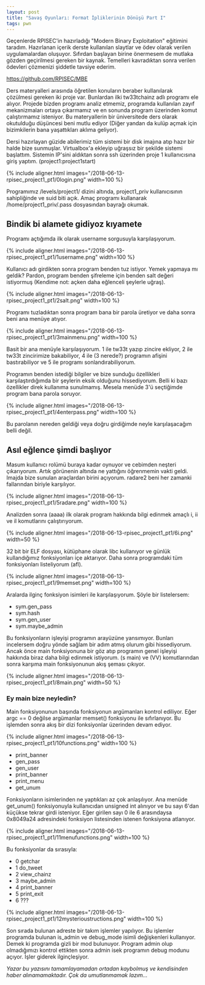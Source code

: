 ```yaml
---
layout: post
title: "Savaş Oyunları: Format İpliklerinin Dönüşü Part I"
tags: pwn
---
```


Geçenlerde RPISEC'in hazırladığı "Modern Binary Exploitation" eğitimini 
taradım. Hazırlanan içerik derste kullanılan slaytlar ve ödev olarak 
verilen uygulamalardan oluşuyor. Sıfırdan başlayan birine önermesem de 
mutlaka gözden geçirilmesi gereken bir kaynak. Temelleri kavradıktan 
sonra verilen ödevleri çözmenizi şiddetle tavsiye ederim.

<https://github.com/RPISEC/MBE>

Ders materyalleri arasında öğretilen konuların beraber kullanılarak 
çözülmesi gereken iki proje var. Bunlardan ilki tw33tchainz adlı 
programı ele alıyor. Projede bizden programı analiz etmemiz, programda 
kullanılan zayıf mekanizmaları ortaya çıkarmamız ve en sonunda program 
üzerinden komut çalıştırmamız isteniyor. Bu materyallerin bir
üniversitede ders olarak okutulduğu düşüncesi beni mutlu ediyor (Diğer
yandan da kulüp açmak için bizimkilerin bana yaşattıkları aklıma geliyor).

Dersi hazırlayan güzide abilerimiz tüm sistemi bir disk imajına atıp
hazır bir halde bize sunmuşlar. Virtualbox'a ekleyip uğraşsız bir
şekilde sistemi başlattım. Sistemin IP'sini aldıktan sonra ssh üzerinden
proje 1 kullanıcısına giriş yaptım. (project1:project1start)

{% include aligner.html images="/2018-06-13-rpisec_project1_pt1/0login.png" width=100 %}

Programımız /levels/project1/ dizini altında, project1_priv
kullanıcısının sahipliğinde ve suid biti açık. Amaç programı
kullanarak /home/project1_priv/.pass dosyasından bayrağı okumak.

## Bindik bi alamete gidiyoz kıyamete

Programı açtığımda ilk olarak username sorgusuyla karşılaşıyorum.

{% include aligner.html images="/2018-06-13-rpisec_project1_pt1/1username.png" width=100 %}

Kullanıcı adı girdikten sonra program benden tuz istiyor. Yemek yapmaya
mı geldik? Pardon, program benden şifreleme için benden salt değeri
istiyormuş (Kendime not: açken daha eğlenceli şeylerle uğraş).

{% include aligner.html images="/2018-06-13-rpisec_project1_pt1/2salt.png" width=100 %}

Programı tuzladıktan sonra program bana bir parola üretiyor ve daha 
sonra beni ana menüye atıyor.

{% include aligner.html images="/2018-06-13-rpisec_project1_pt1/3mainmenu.png" width=100 %}

Basit bir ana menüyle karşılaşıyorum. 1 ile tw33t yazıp zincire ekliyor,
2 ile tw33t zincirimize bakabiliyor, 4 ile (3 nerede?) programın afişini
bastırabiliyor ve 5 ile programı sonlandırabiliyorum.

Programın benden istediği bilgiler ve bize sunduğu özellikleri
karşılaştırdığımda bir şeylerin eksik olduğunu hissediyorum. Belli ki
bazı özellikler direk kullanıma sunulmamış. Mesela menüde 3'ü seçtiğimde
program bana parola soruyor. 

{% include aligner.html images="/2018-06-13-rpisec_project1_pt1/4enterpass.png" width=100 %}

Bu parolanın nereden geldiği veya doğru girdiğimde neyle karşılaşacağım
belli değil.

## Asıl eğlence şimdi başlıyor

Masum kullanıcı rolümü buraya kadar oynuyor ve cebimden neşteri
çıkarıyorum. Artık görünenin altında ne yattığını öğrenmemin vakti
geldi. Imajda bize sunulan araçlardan birini açıyorum. radare2 beni her
zamanki fallarından biriyle karşılıyor.

{% include aligner.html images="/2018-06-13-rpisec_project1_pt1/5radare.png" width=100 %}

Analizden sonra (aaaa) ilk olarak program hakkında bilgi edinmek amaçlı
i, ii ve il komutlarını çalıştırıyorum. 

{% include aligner.html images="/2018-06-13-rpisec_project1_pt1/6i.png" width=50 %}

32 bit bir ELF dosyası, kütüphane olarak libc kullanıyor ve günlük
kullandığımız fonksiyonları içe aktarıyor. Daha sonra programdaki tüm
fonksiyonları listeliyorum (afl).

{% include aligner.html images="/2018-06-13-rpisec_project1_pt1/9memset.png" width=100 %}

Aralarda ilginç fonksiyon isimleri ile karşılaşıyorum. Şöyle bir
listelersem:

 - sym.gen_pass
 - sym.hash
 - sym.gen_user
 - sym.maybe_admin

Bu fonksiyonların işleyişi programın arayüzüne yansımıyor. Bunları
incelersem doğru yönde sağlam bir adım atmış olurum gibi hissediyorum. 
Ancak önce main fonksiyonuna bir göz atıp programın genel işleyişi
hakkında biraz daha bilgi edinmek istiyorum. (s main) ve (VV)
komutlarından sonra karşıma main fonksiyonunun akış şeması çıkıyor.

{% include aligner.html images="/2018-06-13-rpisec_project1_pt1/8main.png" width=50 %}

### Ey main bize neyledin?

Main fonksiyonunun başında fonksiyonun argümanları kontrol ediliyor.
Eğer argc == 0 değilse argümanlar memset() fonksiyonu ile sıfırlanıyor.
Bu işlemden sonra akış bir dizi fonksiyonlar üzerinden devam ediyor.

{% include aligner.html images="/2018-06-13-rpisec_project1_pt1/10functions.png" width=100 %}

 - print_banner
 - gen_pass
 - gen_user
 - print_banner
 - print_menu
 - get_unum

Fonksiyonların isimlerinden ne yaptıkları az çok anlaşılıyor. Ana menüde
get_unum() fonksiyonuyla kullanıcıdan unsigned int alınıyor ve bu sayı
6'dan küçükse tekrar girdi isteniyor. Eğer girilen sayı 0 ile 6
arasındaysa 0x8049a24 adresindeki fonksiyon listesinden istenen
fonksiyona atlanıyor. 

{% include aligner.html images="/2018-06-13-rpisec_project1_pt1/11menufunctions.png" width=100 %}

Bu fonksiyonlar da sırasıyla:

 - 0 getchar
 - 1 do_tweet
 - 2 view_chainz
 - 3 maybe_admin
 - 4 print_banner
 - 5 print_exit
 - 6 ???

{% include aligner.html images="/2018-06-13-rpisec_project1_pt1/12mysterioustructions.png" width=100 %}

Son sırada bulunan adreste bir takım işlemler yapılıyor. Bu işlemler
programda bulunan is_admin ve debug_mode isimli değişkenleri kullanıyor.
Demek ki programda gizli bir mod bulunuyor. Program admin olup
olmadığımızı kontrol ettikten sonra admin isek programın debug modunu
açıyor. İşler giderek ilginçleşiyor.

_Yazar bu yazısını tamamlayamadan ortadan kaybolmuş ve kendisinden haber
alınamamaktadır. Çok da umutlanmamak lazım..._
